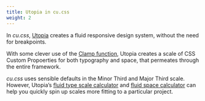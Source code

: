 ```yaml
---
title: Utopia in cu.css
weight: 2
---
```


In *cu.css*, [Utopia](https://utopia.fyi/) creates a fluid responsive design system, without the need for breakpoints. 

With some clever use of the [Clamp function](https://developer.mozilla.org/en-US/docs/Web/CSS/clamp), Utopia creates a scale of CSS Custom Propoerties for both typography and space, that permeates through the entire framework.

*cu.css* uses sensible defaults in the Minor Third and Major Third scale. However, Utopia’s [fluid type scale calculator](https://utopia.fyi/type/calculator/) and [fluid space calculator](https://utopia.fyi/space/calculator/) can help you quickly spin up scales more fitting to a particular project.
